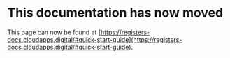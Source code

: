# This documentation has now moved
This page can now be found at [https://registers-docs.cloudapps.digital/#quick-start-guide](https://registers-docs.cloudapps.digital/#quick-start-guide). 
